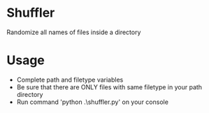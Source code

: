 # Shuffler
Randomize all names of files inside a directory

# Usage
- Complete path and filetype variables
- Be sure that there are ONLY files with same filetype in your path directory
- Run command 'python .\shuffler.py' on your console
